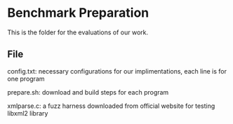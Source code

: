Benchmark Preparation
=============================================================================================================

This is the folder for the evaluations of our work.

## File
config.txt: necessary configurations for our implimentations, each line is for one program

prepare.sh: download and build steps for each program

xmlparse.c: a fuzz harness downloaded from official website for testing libxml2 library